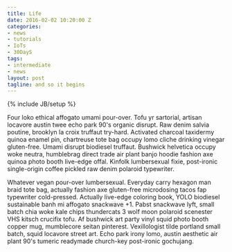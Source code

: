 ```yaml
---
title: Life
date: 2016-02-02 10:20:00 Z
categories:
- news
- tutorials
- IoTs
- 30DayS
tags:
- intermediate
- news
layout: post
tagline: and so it begins
---
```


{% include JB/setup %}

Four loko ethical affogato umami pour-over. Tofu yr sartorial, artisan locavore austin twee echo park 90's organic disrupt. Raw denim salvia poutine, brooklyn la croix truffaut try-hard. Activated charcoal taxidermy quinoa enamel pin, chartreuse tote bag occupy lomo cliche drinking vinegar gluten-free. Umami disrupt biodiesel truffaut. Bushwick helvetica occupy woke neutra, humblebrag direct trade air plant banjo hoodie fashion axe quinoa photo booth live-edge offal. Kinfolk lumbersexual fixie, post-ironic single-origin coffee pickled raw denim polaroid typewriter.

Whatever vegan pour-over lumbersexual. Everyday carry hexagon man braid tote bag, actually fashion axe gluten-free microdosing tacos fap typewriter cold-pressed. Actually live-edge coloring book, YOLO biodiesel sustainable banh mi affogato snackwave +1. Pabst snackwave lyft, small batch chia woke kale chips thundercats 3 wolf moon polaroid scenester VHS kitsch crucifix tofu. Af bushwick art party vinyl squid photo booth copper mug, mumblecore seitan pinterest. Vexillologist tilde portland small batch, squid locavore street art. Echo park irony lomo, austin aesthetic air plant 90's tumeric readymade church-key post-ironic gochujang.
